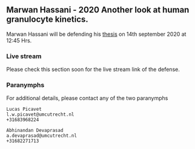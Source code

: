 ## Marwan Hassani - 2020 Another look at human granulocyte kinetics. 

Marwan Hassani will be defending his [thesis](https://drive.google.com/file/d/1mmUsOXEVejN2__VAJ6VGkLMWDfzg6wug/view?usp=sharing) on 14th september 2020 at 12:45 Hrs. 

### Live stream

Please check this section soon for the live stream link of the defense.

### Paranymphs

For additional details, please contact any of the two paranymphs

```
Lucas Picavet
l.w.picavet@umcutrecht.nl
+31683968224
```
```
Abhinandan Devaprasad
a.devaprasad@umcutrecht.nl
+31682271713
```

